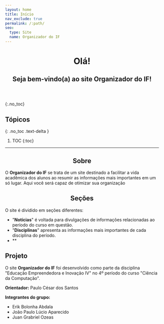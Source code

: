 ```yaml
---
layout: home
title: Início
nav_exclude: true
permalink: /:path/
seo:
  type: Site
  name: Organizador do IF
---
```


<h1 align="center"><span style='font-weight: bold;'>Olá!</span></h1>
<h2 align="center" style="margin-bottom: 60px;">Seja bem-vindo(a) ao site<span style='font-weight: bold;'> Organizador do IF</span>!</h2>

{:.no_toc}

## Tópicos
{: .no_toc .text-delta }

1. TOC
{:toc}

---

## <div align="center">Sobre</div>

O **Organizador do IF** se trata de um site destinado a facilitar a vida acadêmica dos alunos ao resumir as informações mais importantes em um só lugar. Aqui você será capaz de otimizar sua organização 

## <center>Seções</center>

O site é dividido em seções diferentes:

- "**Notícias**" é voltada para divulgações de informações relacionadas ao período do curso em questão.
- "**Disciplinas**" apresenta as informações mais importantes de cada disciplina do período.
- **

## Projeto

O site **Organizador do IF** foi desenvolvido como parte da disciplina "Educação Empreendedora e Inovação IV" no 4º período do curso "Ciência da Computação".

**Orientador:** Paulo César dos Santos

**Integrantes do grupo:**

- Erik Bolonha Abdala
- João Paulo Lúcio Aparecido
- Juan Grabriel Ozeas
